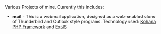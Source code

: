 Various Projects of mine. Currently this includes:

  * **mail** - This is a webmail application, designed as a web-enabled clone of Thunderbird and Outlook style programs. Technology used: [Kohana PHP Framework](http://kohanaphp.com) and [ExtJS](http://extjs.com)